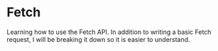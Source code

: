 # Fetch
Learning how to use the Fetch API. In addition to writing a basic Fetch request, I will be breaking it down so it is easier to understand.
